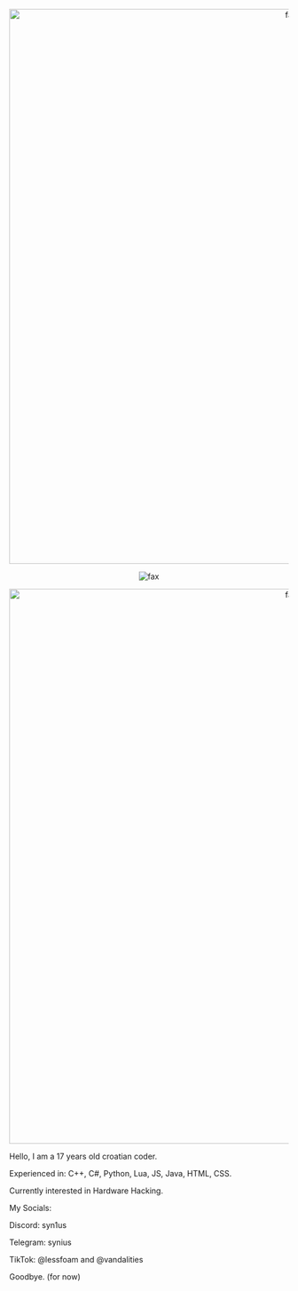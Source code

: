 
<p align="center">  
  <img src="https://cdn.discordapp.com/attachments/631162287968747550/762808835546808360/line.gif" alt="fax" width="1000" height="">
</p>
<p align="center">  
  <img src="https://komarev.com/ghpvc/?username=payloadinserted&color=lightgrey" alt="fax" width="" height="">
</p>
</p>
<p align="center">  
  <img src="https://cdn.discordapp.com/attachments/631162287968747550/762808835546808360/line.gif" alt="fax" width="1000" height="">
</p>

Hello, I am a 17 years old croatian coder.

Experienced in: C++, C#, Python, Lua, JS, Java, HTML, CSS.

Currently interested in Hardware Hacking.


My Socials:

Discord: syn1us


Telegram: synius


TikTok: @lessfoam and @vandalities

Goodbye. (for now)
